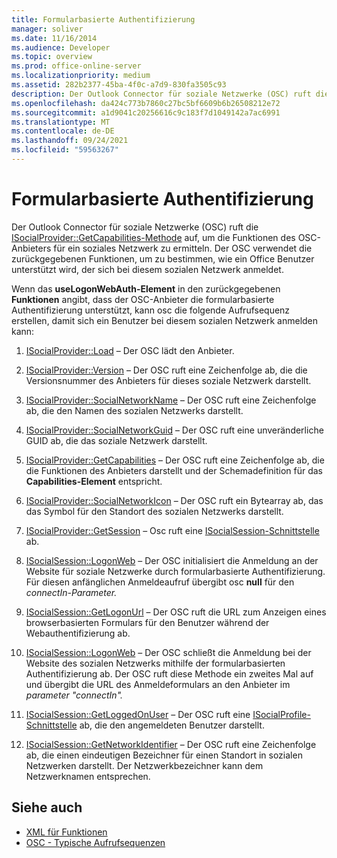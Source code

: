 ```yaml
---
title: Formularbasierte Authentifizierung
manager: soliver
ms.date: 11/16/2014
ms.audience: Developer
ms.topic: overview
ms.prod: office-online-server
ms.localizationpriority: medium
ms.assetid: 282b2377-45ba-4f0c-a7d9-830fa3505c93
description: Der Outlook Connector für soziale Netzwerke (OSC) ruft die ISocialProvider::GetCapabilities-Methode auf, um die Funktionen des OSC-Anbieters für ein soziales Netzwerk zu ermitteln.
ms.openlocfilehash: da424c773b7860c27bc5bf6609b6b26508212e72
ms.sourcegitcommit: a1d9041c20256616c9c183f7d1049142a7ac6991
ms.translationtype: MT
ms.contentlocale: de-DE
ms.lasthandoff: 09/24/2021
ms.locfileid: "59563267"
---
```

# <a name="forms-based-authentication"></a>Formularbasierte Authentifizierung

Der Outlook Connector für soziale Netzwerke (OSC) ruft die [ISocialProvider::GetCapabilities-Methode](isocialprovider-getcapabilities.md) auf, um die Funktionen des OSC-Anbieters für ein soziales Netzwerk zu ermitteln. Der OSC verwendet die zurückgegebenen Funktionen, um zu bestimmen, wie ein Office Benutzer unterstützt wird, der sich bei diesem sozialen Netzwerk anmeldet. 

Wenn das **useLogonWebAuth-Element** in den zurückgegebenen **Funktionen** angibt, dass der OSC-Anbieter die formularbasierte Authentifizierung unterstützt, kann osc die folgende Aufrufsequenz erstellen, damit sich ein Benutzer bei diesem sozialen Netzwerk anmelden kann: 
  
1. [ISocialProvider::Load](isocialprovider-load.md) &ndash; Der OSC lädt den Anbieter. 
    
2. [ISocialProvider::Version](isocialprovider-version.md) &ndash; Der OSC ruft eine Zeichenfolge ab, die die Versionsnummer des Anbieters für dieses soziale Netzwerk darstellt. 
    
3. [ISocialProvider::SocialNetworkName](isocialprovider-socialnetworkname.md) &ndash; Der OSC ruft eine Zeichenfolge ab, die den Namen des sozialen Netzwerks darstellt. 
    
4. [ISocialProvider::SocialNetworkGuid](isocialprovider-socialnetworkguid.md) &ndash; Der OSC ruft eine unveränderliche GUID ab, die das soziale Netzwerk darstellt. 
    
5. [ISocialProvider::GetCapabilities](isocialprovider-getcapabilities.md) &ndash; Der OSC ruft eine Zeichenfolge ab, die die Funktionen des Anbieters darstellt und der Schemadefinition für das **Capabilities-Element** entspricht. 
    
6. [ISocialProvider::SocialNetworkIcon](isocialprovider-socialnetworkicon.md) &ndash; Der OSC ruft ein Bytearray ab, das das Symbol für den Standort des sozialen Netzwerks darstellt. 
    
7. [ISocialProvider::GetSession](isocialprovider-getsession.md) &ndash; Osc ruft eine [ISocialSession-Schnittstelle](isocialsessioniunknown.md) ab. 
    
8. [ISocialSession::LogonWeb](isocialsession-logonweb.md) &ndash; Der OSC initialisiert die Anmeldung an der Website für soziale Netzwerke durch formularbasierte Authentifizierung. Für diesen anfänglichen Anmeldeaufruf übergibt osc **null** für den _connectIn-Parameter._ 
    
9. [ISocialSession::GetLogonUrl](isocialsession-getlogonurl.md) &ndash; Der OSC ruft die URL zum Anzeigen eines browserbasierten Formulars für den Benutzer während der Webauthentifizierung ab. 
    
10. [ISocialSession::LogonWeb](isocialsession-logonweb.md) &ndash; Der OSC schließt die Anmeldung bei der Website des sozialen Netzwerks mithilfe der formularbasierten Authentifizierung ab. Der OSC ruft diese Methode ein zweites Mal auf und übergibt die URL des Anmeldeformulars an den Anbieter im _parameter "connectIn"._ 
    
11. [ISocialSession::GetLoggedOnUser](isocialsession-getloggedonuser.md) &ndash; Der OSC ruft eine [ISocialProfile-Schnittstelle](isocialprovideriunknown.md) ab, die den angemeldeten Benutzer darstellt. 
    
12. [ISocialSession::GetNetworkIdentifier](isocialsession-getnetworkidentifier.md) &ndash; Der OSC ruft eine Zeichenfolge ab, die einen eindeutigen Bezeichner für einen Standort in sozialen Netzwerken darstellt. Der Netzwerkbezeichner kann dem Netzwerknamen entsprechen. 
    
## <a name="see-also"></a>Siehe auch

- [XML für Funktionen](xml-for-capabilities.md)
- [OSC - Typische Aufrufsequenzen](osc-typical-calling-sequences.md)


